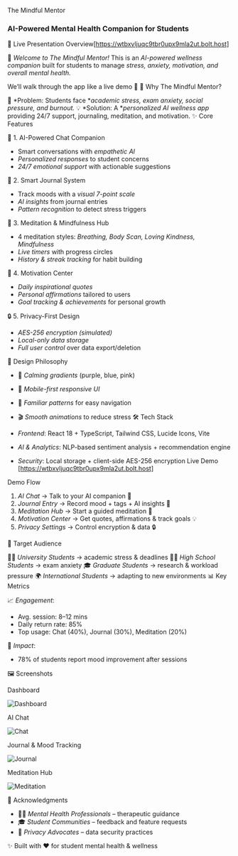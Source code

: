  The Mindful Mentor

### AI-Powered Mental Health Companion for Students

 🎤 Live Presentation Overview[https://wtbxvljuqc9tbr0upx9mla2ut.bolt.host]

👋 *Welcome to The Mindful Mentor!*
This is an *AI-powered wellness companion* built for students to manage *stress, anxiety, motivation, and overall mental health.*

We’ll walk through the app like a live demo 🚀
 🌟 Why The Mindful Mentor?

🎯 *Problem: Students face **academic stress, exam anxiety, social pressure, and burnout.*
💡 *Solution: A **personalized AI wellness app* providing 24/7 support, journaling, meditation, and motivation.
 ✨ Core Features

 🤖 1. AI-Powered Chat Companion

* Smart conversations with *empathetic AI*
* *Personalized responses* to student concerns
* *24/7 emotional support* with actionable suggestions

 📝 2. Smart Journal System

* Track moods with a *visual 7-point scale*
* *AI insights* from journal entries
* *Pattern recognition* to detect stress triggers

 🧘 3. Meditation & Mindfulness Hub

* 4 meditation styles: *Breathing, Body Scan, Loving Kindness, Mindfulness*
* *Live timers* with progress circles
* *History & streak tracking* for habit building

 💪 4. Motivation Center

* *Daily inspirational quotes*
* *Personal affirmations* tailored to users
* *Goal tracking & achievements* for personal growth

 🔒 5. Privacy-First Design

* *AES-256 encryption (simulated)*
* *Local-only data storage*
* *Full user control* over data export/deletion

 🎨 Design Philosophy

* 🌈 *Calming gradients* (purple, blue, pink)
* 📱 *Mobile-first responsive UI*
* 🧩 *Familiar patterns* for easy navigation
* 🎬 *Smooth animations* to reduce stress
 🛠 Tech Stack

* *Frontend*: React 18 + TypeScript, Tailwind CSS, Lucide Icons, Vite
* *AI & Analytics*: NLP-based sentiment analysis + recommendation engine
* *Security*: Local storage + client-side AES-256 encryption
Live Demo
[https://wtbxvljuqc9tbr0upx9mla2ut.bolt.host]

 Demo Flow

1. *AI Chat* → Talk to your AI companion 💬
2. *Journal Entry* → Record mood + tags + AI insights 📓
3. *Meditation Hub* → Start a guided meditation 🧘
4. *Motivation Center* → Get quotes, affirmations & track goals 💡
5. *Privacy Settings* → Control encryption & data 🔒


🎯 Target Audience

👩‍🎓 *University Students* → academic stress & deadlines
👨‍🎓 *High School Students* → exam anxiety
🎓 *Graduate Students* → research & workload pressure
🌍 *International Students* → adapting to new environments
 📊 Key Metrics

📈 *Engagement*:

* Avg. session: 8–12 mins
* Daily return rate: 85%
* Top usage: Chat (40%), Journal (30%), Meditation (20%)

💚 *Impact*:

* 78% of students report mood improvement after sessions

 🖼 Screenshots

 Dashboard

![Dashboard](https://images.pexels.com/photos/3760263/pexels-photo-3760263.jpeg?auto=compress\&cs=tinysrgb\&w=800\&h=400\&fit=crop)

 AI Chat

![Chat](https://images.pexels.com/photos/5699456/pexels-photo-5699456.jpeg?auto=compress\&cs=tinysrgb\&w=800\&h=400\&fit=crop)

 Journal & Mood Tracking

![Journal](https://images.pexels.com/photos/6373478/pexels-photo-6373478.jpeg?auto=compress\&cs=tinysrgb\&w=800\&h=400\&fit=crop)

 Meditation Hub

![Meditation](https://images.pexels.com/photos/3822622/pexels-photo-3822622.jpeg?auto=compress\&cs=tinysrgb\&w=800\&h=400\&fit=crop)

 🙏 Acknowledgments

* 🧑‍⚕ *Mental Health Professionals* – therapeutic guidance
* 🎓 *Student Communities* – feedback and feature requests
* 🔐 *Privacy Advocates* – data security practices

✨ Built with ❤ for student mental health & wellness

